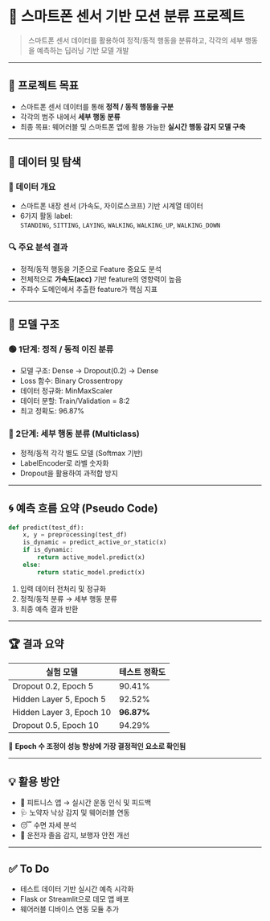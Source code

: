 # 📱 스마트폰 센서 기반 모션 분류 프로젝트

> 스마트폰 센서 데이터를 활용하여 정적/동적 행동을 분류하고, 각각의 세부 행동을 예측하는 딥러닝 기반 모델 개발

---

## 🎯 프로젝트 목표

- 스마트폰 센서 데이터를 통해 **정적 / 동적 행동을 구분**
- 각각의 범주 내에서 **세부 행동 분류**
- 최종 목표: 웨어러블 및 스마트폰 앱에 활용 가능한 **실시간 행동 감지 모델 구축**

---

## 🧪 데이터 및 탐색

### 🔹 데이터 개요
- 스마트폰 내장 센서 (가속도, 자이로스코프) 기반 시계열 데이터
- 6가지 활동 label:  
  `STANDING`, `SITTING`, `LAYING`, `WALKING`, `WALKING_UP`, `WALKING_DOWN`

### 🔍 주요 분석 결과

- 정적/동적 행동을 기준으로 Feature 중요도 분석  
- 전체적으로 **가속도(acc)** 기반 feature의 영향력이 높음  
- 주파수 도메인에서 추출한 feature가 핵심 지표

---

## 🧠 모델 구조

### 🟢 1단계: 정적 / 동적 이진 분류

- 모델 구조: Dense → Dropout(0.2) → Dense  
- Loss 함수: Binary Crossentropy  
- 데이터 정규화: MinMaxScaler  
- 데이터 분할: Train/Validation = 8:2  
- 최고 정확도: 96.87%

### 🔵 2단계: 세부 행동 분류 (Multiclass)

- 정적/동적 각각 별도 모델 (Softmax 기반)
- LabelEncoder로 라벨 숫자화
- Dropout을 활용하여 과적합 방지

---

## 🌀 예측 흐름 요약 (Pseudo Code)

```python
def predict(test_df):
    x, y = preprocessing(test_df)
    is_dynamic = predict_active_or_static(x)
    if is_dynamic:
        return active_model.predict(x)
    else:
        return static_model.predict(x)
```

1. 입력 데이터 전처리 및 정규화  
2. 정적/동적 분류 → 세부 행동 분류  
3. 최종 예측 결과 반환  

---

## 🏆 결과 요약

| 실험 모델                      | 테스트 정확도 |
|-------------------------------|----------------|
| Dropout 0.2, Epoch 5          | 90.41%         |
| Hidden Layer 5, Epoch 5       | 92.52%         |
| Hidden Layer 3, Epoch 10      | **96.87%**     |
| Dropout 0.5, Epoch 10         | 94.29%         |

📌 **Epoch 수 조정이 성능 향상에 가장 결정적인 요소로 확인됨**

---

## 💡 활용 방안

- 🏃 피트니스 앱 → 실시간 운동 인식 및 피드백  
- 🩺 노약자 낙상 감지 및 웨어러블 연동  
- 😴 수면 자세 분석  
- 🚗 운전자 졸음 감지, 보행자 안전 개선  

---

## ✅ To Do

- 테스트 데이터 기반 실시간 예측 시각화  
- Flask or Streamlit으로 데모 앱 배포  
- 웨어러블 디바이스 연동 모듈 추가  
